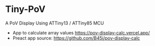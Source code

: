 # Tiny-PoV

A PoV Display Using ATTiny13 / ATTiny85 MCU

* App to calculate array values https://pov-display-calc.vercel.app/
* Preact app source: https://github.com/B45i/pov-display-calc
